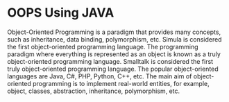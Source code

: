 # OOPS Using JAVA
 Object-Oriented Programming is a paradigm that provides many concepts, such as inheritance, data binding, polymorphism, etc.
Simula is considered the first object-oriented programming language. The programming paradigm where everything is represented as an object is known as a truly object-oriented programming language.
Smalltalk is considered the first truly object-oriented programming language.
The popular object-oriented languages are Java, C#, PHP, Python, C++, etc.
The main aim of object-oriented programming is to implement real-world entities, for example, object, classes, abstraction, inheritance, polymorphism, etc.

